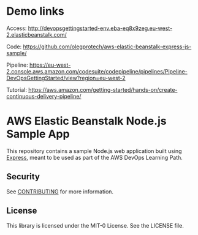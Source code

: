# Demo links

Access: http://devopsgettingstarted-env.eba-eq8x9zeg.eu-west-2.elasticbeanstalk.com/

Code: https://github.com/olegprotech/aws-elastic-beanstalk-express-js-sample/

Pipeline: https://eu-west-2.console.aws.amazon.com/codesuite/codepipeline/pipelines/Pipeline-DevOpsGettingStarted/view?region=eu-west-2



Tutorial: https://aws.amazon.com/getting-started/hands-on/create-continuous-delivery-pipeline/


# AWS Elastic Beanstalk Node.js Sample App

This repository contains a sample Node.js web application built using [Express](https://expressjs.com/), meant to be used as part of the AWS DevOps Learning Path.

## Security

See [CONTRIBUTING](CONTRIBUTING.md#security-issue-notifications) for more information.

## License

This library is licensed under the MIT-0 License. See the LICENSE file.


